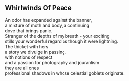 Whirlwinds Of Peace
-------------------
An odor has expanded against the banner,  
a mixture of moth and body, a continuing  
dove that brings panic.  
Stranger of the depths of my breath - your exciting  
stills your wonderful regard as though it were lightning.  
The thicket with hers  
a story we divulge in passing,  
with notions of respect  
and a passion for photography and jouranlism  
they are all ones  
professional shadows in whose celestial goblets originate.  
